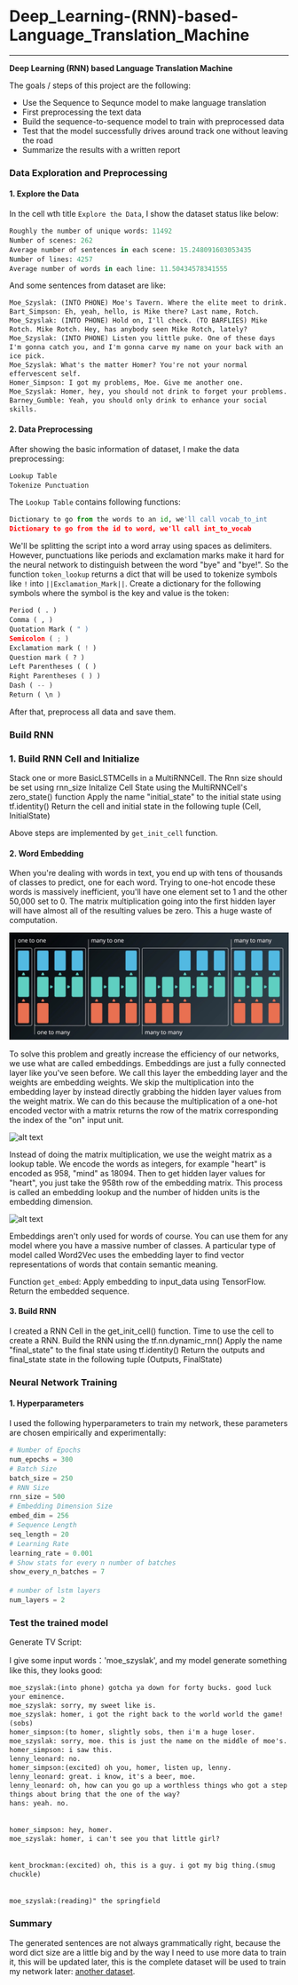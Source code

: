 # **Deep_Learning-(RNN)-based-Language_Translation_Machine** 

---

**Deep Learning (RNN) based Language Translation Machine**

The goals / steps of this project are the following:
* Use the Sequence to Sequnce model to make language translation
* First preprocessing the text data
* Build the sequence-to-sequence model to train with preprocessed data
* Test that the model successfully drives around track one without leaving the road
* Summarize the results with a written report


[//]: # (Image References)

[image1]: ./examples/RNN_models.jpg
[image2]: ./examples/lookup_matrix.png
[image3]: ./examples/tokenize_lookup.png


### Data Exploration and Preprocessing

#### 1. Explore the Data

In the cell wth title `Explore the Data`, I show the dataset status like below:

```python
Roughly the number of unique words: 11492
Number of scenes: 262
Average number of sentences in each scene: 15.248091603053435
Number of lines: 4257
Average number of words in each line: 11.50434578341555
```

And some sentences from dataset are like:

```
Moe_Szyslak: (INTO PHONE) Moe's Tavern. Where the elite meet to drink.
Bart_Simpson: Eh, yeah, hello, is Mike there? Last name, Rotch.
Moe_Szyslak: (INTO PHONE) Hold on, I'll check. (TO BARFLIES) Mike Rotch. Mike Rotch. Hey, has anybody seen Mike Rotch, lately?
Moe_Szyslak: (INTO PHONE) Listen you little puke. One of these days I'm gonna catch you, and I'm gonna carve my name on your back with an ice pick.
Moe_Szyslak: What's the matter Homer? You're not your normal effervescent self.
Homer_Simpson: I got my problems, Moe. Give me another one.
Moe_Szyslak: Homer, hey, you should not drink to forget your problems.
Barney_Gumble: Yeah, you should only drink to enhance your social skills.

```

#### 2. Data Preprocessing

After showing the basic information of dataset, I make the data preprocessing:

```python 
Lookup Table
Tokenize Punctuation
```

The `Lookup Table` contains following functions:
```python
Dictionary to go from the words to an id, we'll call vocab_to_int
Dictionary to go from the id to word, we'll call int_to_vocab
```

We'll be splitting the script into a word array using spaces as delimiters. However, punctuations like periods and exclamation marks make it hard for the neural network to distinguish between the word "bye" and "bye!". So the function `token_lookup` returns a dict that will be used to tokenize symbols like `!` into `||Exclamation_Mark||`. Create a dictionary for the following symbols where the symbol is the key and value is the token:
```python
Period ( . )
Comma ( , )
Quotation Mark ( " )
Semicolon ( ; )
Exclamation mark ( ! )
Question mark ( ? )
Left Parentheses ( ( )
Right Parentheses ( ) )
Dash ( -- )
Return ( \n )
```

After that, preprocess all data and save them.

### Build RNN

### 1. Build RNN Cell and Initialize

Stack one or more BasicLSTMCells in a MultiRNNCell.
The Rnn size should be set using rnn_size
Initalize Cell State using the MultiRNNCell's zero_state() function
Apply the name "initial_state" to the initial state using tf.identity()
Return the cell and initial state in the following tuple (Cell, InitialState)

Above steps are implemented by `get_init_cell` function.

#### 2. Word Embedding
When you're dealing with words in text, you end up with tens of thousands of classes to predict, one for each word. Trying to one-hot encode these words is massively inefficient, you'll have one element set to 1 and the other 50,000 set to 0. The matrix multiplication going into the first hidden layer will have almost all of the resulting values be zero. This a huge waste of computation.

![alt text][image1]

To solve this problem and greatly increase the efficiency of our networks, we use what are called embeddings. Embeddings are just a fully connected layer like you've seen before. We call this layer the embedding layer and the weights are embedding weights. We skip the multiplication into the embedding layer by instead directly grabbing the hidden layer values from the weight matrix. We can do this because the multiplication of a one-hot encoded vector with a matrix returns the row of the matrix corresponding the index of the "on" input unit.

![alt text][image2]

Instead of doing the matrix multiplication, we use the weight matrix as a lookup table. We encode the words as integers, for example "heart" is encoded as 958, "mind" as 18094. Then to get hidden layer values for "heart", you just take the 958th row of the embedding matrix. This process is called an embedding lookup and the number of hidden units is the embedding dimension.

![alt text][image3]

Embeddings aren't only used for words of course. You can use them for any model where you have a massive number of classes. A particular type of model called Word2Vec uses the embedding layer to find vector representations of words that contain semantic meaning.

Function `get_embed`: Apply embedding to input_data using TensorFlow. Return the embedded sequence. 

#### 3. Build RNN

I created a RNN Cell in the get_init_cell() function. Time to use the cell to create a RNN.
Build the RNN using the tf.nn.dynamic_rnn()
Apply the name "final_state" to the final state using tf.identity()
Return the outputs and final_state state in the following tuple (Outputs, FinalState)

### Neural Network Training

#### 1. Hyperparameters

I used the following hyperparameters to train my network, these parameters are chosen empirically and experimentally:

```python
# Number of Epochs
num_epochs = 300
# Batch Size
batch_size = 250
# RNN Size
rnn_size = 500
# Embedding Dimension Size
embed_dim = 256
# Sequence Length
seq_length = 20
# Learning Rate
learning_rate = 0.001
# Show stats for every n number of batches
show_every_n_batches = 7

# number of lstm layers
num_layers = 2
```

### Test the trained model

Generate TV Script:

I give some input words：'moe_szyslak', and my model generate something like this, they looks good:

```
moe_szyslak:(into phone) gotcha ya down for forty bucks. good luck your eminence.
moe_szyslak: sorry, my sweet like is.
moe_szyslak: homer, i got the right back to the world world the game!(sobs)
homer_simpson:(to homer, slightly sobs, then i'm a huge loser.
moe_szyslak: sorry, moe. this is just the name on the middle of moe's.
homer_simpson: i saw this.
lenny_leonard: no.
homer_simpson:(excited) oh you, homer, listen up, lenny.
lenny_leonard: great. i know, it's a beer, moe.
lenny_leonard: oh, how can you go up a worthless things who got a step things about bring that the one of the way?
hans: yeah. no.


homer_simpson: hey, homer.
moe_szyslak: homer, i can't see you that little girl?


kent_brockman:(excited) oh, this is a guy. i got my big thing.(smug chuckle)


moe_szyslak:(reading)" the springfield

```




### Summary

The generated sentences are not always grammatically right, because the word dict size are a little big and by the way I need to use more data to train it, this will be updated later, this is the complete dataset will be used to train my network later: [another dataset](https://www.kaggle.com/wcukierski/the-simpsons-by-the-data).  
